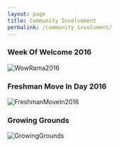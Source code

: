 ```yaml
---
layout: page
title: Community Involvement
permalink: /community_involvment/
---
```


### Week Of Welcome 2016
![WowRama2016](https://jonscott20.github.io/files/documents/WowRama2016.png)

### Freshman Move In Day 2016
![FreshmanMoveIn2016](https://jonscott20.github.io/files/documents/FreshmanMoveIn2016.png)

### Growing Grounds
![GrowingGrounds](https://jonscott20.github.io/files/documents/GrowingGrounds.jpg)




